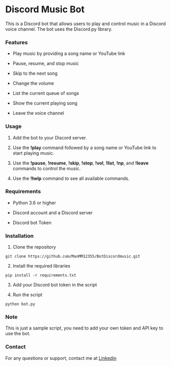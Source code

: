 # Discord Music Bot

This is a Discord bot that allows users to play and control music in a Discord voice channel. The bot uses the Discord.py library.

### Features

- Play music by providing a song name or YouTube link

- Pause, resume, and stop music

- Skip to the next song

- Change the volume

- List the current queue of songs

- Show the current playing song

- Leave the voice channel

### Usage
1. Add the bot to your Discord server.

2. Use the **!play** command followed by a song name or YouTube link to start playing music.

3. Use the **!pause**, **!resume**, **!skip**, **!stop**, **!vol**, **!list**, **!np**, and **!leave** commands to control the music.

4. Use the **!help** command to see all available commands.

### Requirements

- Python 3.6 or higher

- Discord account and a Discord server

- Discord bot Token

### Installation

1. Clone the repository

```git clone https://github.com/ManMM12355/BotDiscordmusic.git```

2. Install the required libraries

```pip install -r requirements.txt```

3. Add your Discord bot token in the script

4. Run the script

```python bot.py```

### Note

This is just a sample script, you need to add your own token and API key to use the bot.

### Contact

For any questions or support, contact me at [Linkedin](https://www.linkedin.com/feed/)
